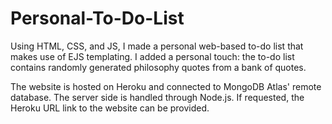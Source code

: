 # Personal-To-Do-List

Using HTML, CSS, and JS, I made a personal web-based to-do list that makes use of EJS templating. I added a personal touch: the to-do list contains randomly generated philosophy quotes from a bank of quotes.

The website is hosted on Heroku and connected to MongoDB Atlas' remote database. The server side is handled through Node.js. If requested, the Heroku URL link to the website can be provided.
